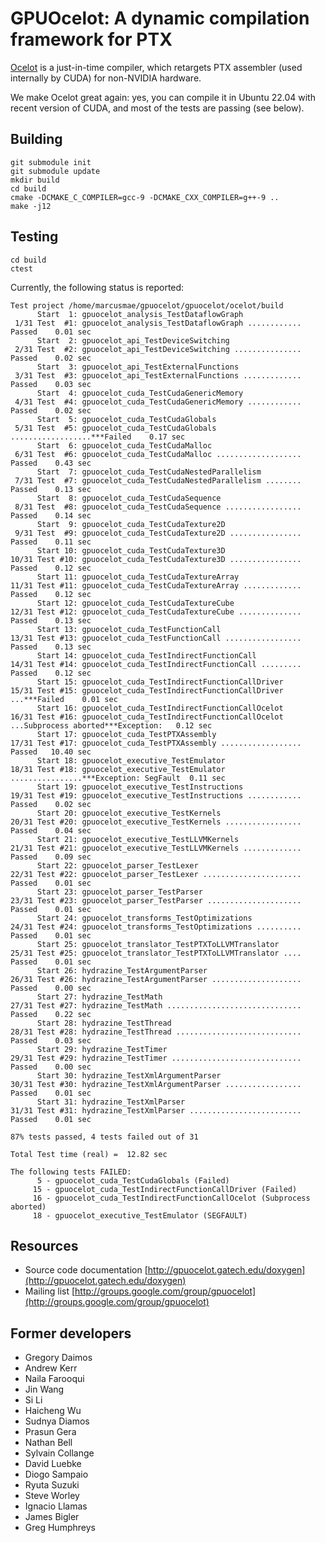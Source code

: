 # GPUOcelot: A dynamic compilation framework for PTX

[Ocelot](http://gpuocelot.gatech.edu/) is a just-in-time compiler, which retargets PTX assembler (used internally by CUDA) for non-NVIDIA hardware.

We make Ocelot great again: yes, you can compile it in Ubuntu 22.04 with recent version of CUDA, and most of the tests are passing (see below).

## Building

```
git submodule init
git submodule update
mkdir build
cd build
cmake -DCMAKE_C_COMPILER=gcc-9 -DCMAKE_CXX_COMPILER=g++-9 ..
make -j12
```

## Testing

```
cd build
ctest
```

Currently, the following status is reported:

```
Test project /home/marcusmae/gpuocelot/gpuocelot/ocelot/build
      Start  1: gpuocelot_analysis_TestDataflowGraph
 1/31 Test  #1: gpuocelot_analysis_TestDataflowGraph ............   Passed    0.01 sec
      Start  2: gpuocelot_api_TestDeviceSwitching
 2/31 Test  #2: gpuocelot_api_TestDeviceSwitching ...............   Passed    0.02 sec
      Start  3: gpuocelot_api_TestExternalFunctions
 3/31 Test  #3: gpuocelot_api_TestExternalFunctions .............   Passed    0.03 sec
      Start  4: gpuocelot_cuda_TestCudaGenericMemory
 4/31 Test  #4: gpuocelot_cuda_TestCudaGenericMemory ............   Passed    0.02 sec
      Start  5: gpuocelot_cuda_TestCudaGlobals
 5/31 Test  #5: gpuocelot_cuda_TestCudaGlobals ..................***Failed    0.17 sec
      Start  6: gpuocelot_cuda_TestCudaMalloc
 6/31 Test  #6: gpuocelot_cuda_TestCudaMalloc ...................   Passed    0.43 sec
      Start  7: gpuocelot_cuda_TestCudaNestedParallelism
 7/31 Test  #7: gpuocelot_cuda_TestCudaNestedParallelism ........   Passed    0.13 sec
      Start  8: gpuocelot_cuda_TestCudaSequence
 8/31 Test  #8: gpuocelot_cuda_TestCudaSequence .................   Passed    0.14 sec
      Start  9: gpuocelot_cuda_TestCudaTexture2D
 9/31 Test  #9: gpuocelot_cuda_TestCudaTexture2D ................   Passed    0.11 sec
      Start 10: gpuocelot_cuda_TestCudaTexture3D
10/31 Test #10: gpuocelot_cuda_TestCudaTexture3D ................   Passed    0.12 sec
      Start 11: gpuocelot_cuda_TestCudaTextureArray
11/31 Test #11: gpuocelot_cuda_TestCudaTextureArray .............   Passed    0.12 sec
      Start 12: gpuocelot_cuda_TestCudaTextureCube
12/31 Test #12: gpuocelot_cuda_TestCudaTextureCube ..............   Passed    0.13 sec
      Start 13: gpuocelot_cuda_TestFunctionCall
13/31 Test #13: gpuocelot_cuda_TestFunctionCall .................   Passed    0.13 sec
      Start 14: gpuocelot_cuda_TestIndirectFunctionCall
14/31 Test #14: gpuocelot_cuda_TestIndirectFunctionCall .........   Passed    0.12 sec
      Start 15: gpuocelot_cuda_TestIndirectFunctionCallDriver
15/31 Test #15: gpuocelot_cuda_TestIndirectFunctionCallDriver ...***Failed    0.01 sec
      Start 16: gpuocelot_cuda_TestIndirectFunctionCallOcelot
16/31 Test #16: gpuocelot_cuda_TestIndirectFunctionCallOcelot ...Subprocess aborted***Exception:   0.12 sec
      Start 17: gpuocelot_cuda_TestPTXAssembly
17/31 Test #17: gpuocelot_cuda_TestPTXAssembly ..................   Passed   10.40 sec
      Start 18: gpuocelot_executive_TestEmulator
18/31 Test #18: gpuocelot_executive_TestEmulator ................***Exception: SegFault  0.11 sec
      Start 19: gpuocelot_executive_TestInstructions
19/31 Test #19: gpuocelot_executive_TestInstructions ............   Passed    0.02 sec
      Start 20: gpuocelot_executive_TestKernels
20/31 Test #20: gpuocelot_executive_TestKernels .................   Passed    0.04 sec
      Start 21: gpuocelot_executive_TestLLVMKernels
21/31 Test #21: gpuocelot_executive_TestLLVMKernels .............   Passed    0.09 sec
      Start 22: gpuocelot_parser_TestLexer
22/31 Test #22: gpuocelot_parser_TestLexer ......................   Passed    0.01 sec
      Start 23: gpuocelot_parser_TestParser
23/31 Test #23: gpuocelot_parser_TestParser .....................   Passed    0.01 sec
      Start 24: gpuocelot_transforms_TestOptimizations
24/31 Test #24: gpuocelot_transforms_TestOptimizations ..........   Passed    0.01 sec
      Start 25: gpuocelot_translator_TestPTXToLLVMTranslator
25/31 Test #25: gpuocelot_translator_TestPTXToLLVMTranslator ....   Passed    0.01 sec
      Start 26: hydrazine_TestArgumentParser
26/31 Test #26: hydrazine_TestArgumentParser ....................   Passed    0.00 sec
      Start 27: hydrazine_TestMath
27/31 Test #27: hydrazine_TestMath ..............................   Passed    0.22 sec
      Start 28: hydrazine_TestThread
28/31 Test #28: hydrazine_TestThread ............................   Passed    0.03 sec
      Start 29: hydrazine_TestTimer
29/31 Test #29: hydrazine_TestTimer .............................   Passed    0.00 sec
      Start 30: hydrazine_TestXmlArgumentParser
30/31 Test #30: hydrazine_TestXmlArgumentParser .................   Passed    0.01 sec
      Start 31: hydrazine_TestXmlParser
31/31 Test #31: hydrazine_TestXmlParser .........................   Passed    0.01 sec

87% tests passed, 4 tests failed out of 31

Total Test time (real) =  12.82 sec

The following tests FAILED:
	  5 - gpuocelot_cuda_TestCudaGlobals (Failed)
	 15 - gpuocelot_cuda_TestIndirectFunctionCallDriver (Failed)
	 16 - gpuocelot_cuda_TestIndirectFunctionCallOcelot (Subprocess aborted)
	 18 - gpuocelot_executive_TestEmulator (SEGFAULT)
```

## Resources

* Source code documentation
[http://gpuocelot.gatech.edu/doxygen](http://gpuocelot.gatech.edu/doxygen)
* Mailing list
[http://groups.google.com/group/gpuocelot](http://groups.google.com/group/gpuocelot)

## Former developers

* Gregory Daimos
* Andrew Kerr
* Naila Farooqui
* Jin Wang
* Si Li
* Haicheng Wu
* Sudnya Diamos
* Prasun Gera 
* Nathan Bell
* Sylvain Collange
* David Luebke
* Diogo Sampaio
* Ryuta Suzuki
* Steve Worley
* Ignacio Llamas
* James Bigler
* Greg Humphreys

